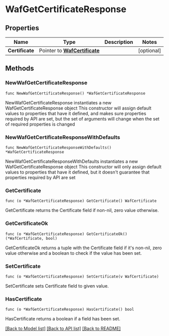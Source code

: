 # WafGetCertificateResponse

## Properties

Name | Type | Description | Notes
------------ | ------------- | ------------- | -------------
**Certificate** | Pointer to [**WafCertificate**](wafCertificate.md) |  | [optional] 

## Methods

### NewWafGetCertificateResponse

`func NewWafGetCertificateResponse() *WafGetCertificateResponse`

NewWafGetCertificateResponse instantiates a new WafGetCertificateResponse object
This constructor will assign default values to properties that have it defined,
and makes sure properties required by API are set, but the set of arguments
will change when the set of required properties is changed

### NewWafGetCertificateResponseWithDefaults

`func NewWafGetCertificateResponseWithDefaults() *WafGetCertificateResponse`

NewWafGetCertificateResponseWithDefaults instantiates a new WafGetCertificateResponse object
This constructor will only assign default values to properties that have it defined,
but it doesn't guarantee that properties required by API are set

### GetCertificate

`func (o *WafGetCertificateResponse) GetCertificate() WafCertificate`

GetCertificate returns the Certificate field if non-nil, zero value otherwise.

### GetCertificateOk

`func (o *WafGetCertificateResponse) GetCertificateOk() (*WafCertificate, bool)`

GetCertificateOk returns a tuple with the Certificate field if it's non-nil, zero value otherwise
and a boolean to check if the value has been set.

### SetCertificate

`func (o *WafGetCertificateResponse) SetCertificate(v WafCertificate)`

SetCertificate sets Certificate field to given value.

### HasCertificate

`func (o *WafGetCertificateResponse) HasCertificate() bool`

HasCertificate returns a boolean if a field has been set.


[[Back to Model list]](../README.md#documentation-for-models) [[Back to API list]](../README.md#documentation-for-api-endpoints) [[Back to README]](../README.md)


